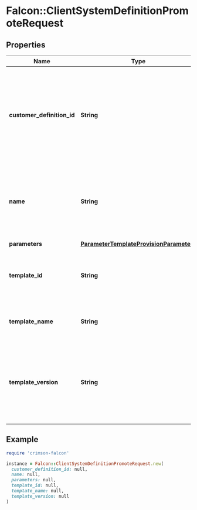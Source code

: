 # Falcon::ClientSystemDefinitionPromoteRequest

## Properties

| Name | Type | Description | Notes |
| ---- | ---- | ----------- | ----- |
| **customer_definition_id** | **String** | Customer scoped definition ID that is being promoted. This is required when the template is defined as multi-instance |  |
| **name** | **String** | Optional name to be set on the customer scope definition. Must be unique within a given CID. |  |
| **parameters** | [**ParameterTemplateProvisionParameters**](ParameterTemplateProvisionParameters.md) |  |  |
| **template_id** | **String** | ID of the system definition template that was previously created |  |
| **template_name** | **String** | Name of the system definition template to provision |  |
| **template_version** | **String** | Version of system definition template that was previously created, if omitted the latest version will be used. |  |

## Example

```ruby
require 'crimson-falcon'

instance = Falcon::ClientSystemDefinitionPromoteRequest.new(
  customer_definition_id: null,
  name: null,
  parameters: null,
  template_id: null,
  template_name: null,
  template_version: null
)
```

